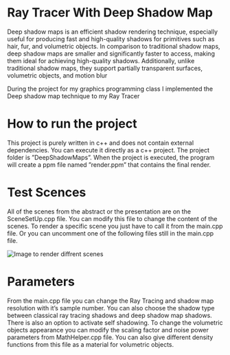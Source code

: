 # Ray Tracer With Deep Shadow Map

Deep shadow maps is an efficient shadow rendering technique, especially useful for producing
fast and high-quality shadows for primitives such as hair, fur, and volumetric objects. In comparison to traditional shadow maps, deep shadow maps are smaller and significantly faster to
access, making them ideal for achieving high-quality shadows. Additionally, unlike traditional
shadow maps, they support partially transparent surfaces, volumetric objects, and motion blur

During the project for my graphics programming class I implemented the Deep shadow map technique to my Ray Tracer

# How to run the project
This project is purely written in c++ and does not contain external dependencies. You can
execute it directly as a c++ project. The project folder is ”DeepShadowMaps”. When the
project is executed, the program will create a ppm file named ”render.ppm” that contains the
final render.

# Test Scences
All of the scenes from the abstract or the presentation are on the SceneSetUp.cpp file. You can
modify this file to change the content of the scenes. To render a specific scene you just have
to call it from the main.cpp file. Or you can uncomment one of the following files still in the
main.cpp file.

![Image to render diffrent scenes](https://github.com/OnurBasci/Ray-Tracer-Deep-Shadow-Map/blob/master/Docs/images%20readme/Capture%20d'%C3%A9cran%202024-05-06%20120124.png)

# Parameters
From the main.cpp file you can change the Ray Tracing and shadow map resolution with it’s
sample number. You can also choose the shadow type between classical ray tracing shadows
and deep shadow map shadows. There is also an option to activate self shadowing.
To change the volumetric objects appearance you can modify the scaling factor and noise
power parameters from MathHelper.cpp file. You can also give different density functions from
this file as a material for volumetric objects.
